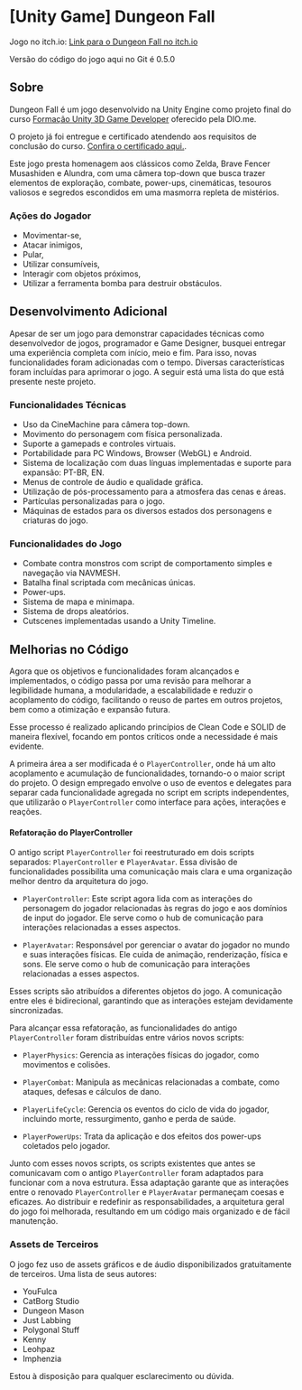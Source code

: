 # [Unity Game] Dungeon Fall

Jogo no itch.io: [Link para o Dungeon Fall no itch.io](https://bragadavi.itch.io/dungeon-fall)

Versão do código do jogo aqui no Git é 0.5.0

## Sobre

Dungeon Fall é um jogo desenvolvido na Unity Engine como projeto final do curso [Formação Unity 3D Game Developer](https://www.dio.me/curso-unity-3d) oferecido pela DIO.me.

O projeto já foi entregue e certificado atendendo aos requisitos de conclusão do curso. [Confira o certificado aqui.](https://www.dio.me/certificate/94C79951/share).

Este jogo presta homenagem aos clássicos como Zelda, Brave Fencer Musashiden e Alundra, com uma câmera top-down que busca trazer elementos de exploração, combate, power-ups, cinemáticas, tesouros valiosos e segredos escondidos em uma masmorra repleta de mistérios.

### Ações do Jogador

- Movimentar-se,
- Atacar inimigos,
- Pular,
- Utilizar consumíveis,
- Interagir com objetos próximos,
- Utilizar a ferramenta bomba para destruir obstáculos.

## Desenvolvimento Adicional

Apesar de ser um jogo para demonstrar capacidades técnicas como desenvolvedor de jogos, programador e Game Designer, busquei entregar uma experiência completa com início, meio e fim. Para isso, novas funcionalidades foram adicionadas com o tempo. Diversas características foram incluídas para aprimorar o jogo. A seguir está uma lista do que está presente neste projeto.

### Funcionalidades Técnicas

- Uso da CineMachine para câmera top-down.
- Movimento do personagem com física personalizada.
- Suporte a gamepads e controles virtuais.
- Portabilidade para PC Windows, Browser (WebGL) e Android.
- Sistema de localização com duas línguas implementadas e suporte para expansão: PT-BR, EN.
- Menus de controle de áudio e qualidade gráfica.
- Utilização de pós-processamento para a atmosfera das cenas e áreas.
- Partículas personalizadas para o jogo.
- Máquinas de estados para os diversos estados dos personagens e criaturas do jogo.

### Funcionalidades do Jogo

- Combate contra monstros com script de comportamento simples e navegação via NAVMESH.
- Batalha final scriptada com mecânicas únicas.
- Power-ups.
- Sistema de mapa e minimapa.
- Sistema de drops aleatórios.
- Cutscenes implementadas usando a Unity Timeline.

## Melhorias no Código

Agora que os objetivos e funcionalidades foram alcançados e implementados, o código passa por uma revisão para melhorar a legibilidade humana, a modularidade, a escalabilidade e reduzir o acoplamento do código, facilitando o reuso de partes em outros projetos, bem como a otimização e expansão futura.

Esse processo é realizado aplicando princípios de Clean Code e SOLID de maneira flexível, focando em pontos críticos onde a necessidade é mais evidente.

A primeira área a ser modificada é o `PlayerController`, onde há um alto acoplamento e acumulação de funcionalidades, tornando-o o maior script do projeto. O design empregado envolve o uso de eventos e delegates para separar cada funcionalidade agregada no script em scripts independentes, que utilizarão o `PlayerController` como interface para ações, interações e reações.


#### Refatoração do PlayerController

O antigo script `PlayerController` foi reestruturado em dois scripts separados: `PlayerController` e `PlayerAvatar`. Essa divisão de funcionalidades possibilita uma comunicação mais clara e uma organização melhor dentro da arquitetura do jogo.

- `PlayerController`: Este script agora lida com as interações do personagem do jogador relacionadas às regras do jogo e aos domínios de input do jogador. Ele serve como o hub de comunicação para interações relacionadas a esses aspectos.

- `PlayerAvatar`: Responsável por gerenciar o avatar do jogador no mundo e suas interações físicas. Ele cuida de animação, renderização, física e sons. Ele serve como o hub de comunicação para interações relacionadas a esses aspectos.

Esses scripts são atribuídos a diferentes objetos do jogo. A comunicação entre eles é bidirecional, garantindo que as interações estejam devidamente sincronizadas.

Para alcançar essa refatoração, as funcionalidades do antigo `PlayerController` foram distribuídas entre vários novos scripts:

- `PlayerPhysics`: Gerencia as interações físicas do jogador, como movimentos e colisões.

- `PlayerCombat`: Manipula as mecânicas relacionadas a combate, como ataques, defesas e cálculos de dano.

- `PlayerLifeCycle`: Gerencia os eventos do ciclo de vida do jogador, incluindo morte, ressurgimento, ganho e perda de saúde.

- `PlayerPowerUps`: Trata da aplicação e dos efeitos dos power-ups coletados pelo jogador.

Junto com esses novos scripts, os scripts existentes que antes se comunicavam com o antigo `PlayerController` foram adaptados para funcionar  com a nova estrutura. Essa adaptação garante que as interações entre o renovado `PlayerController` e `PlayerAvatar` permaneçam coesas e eficazes. Ao distribuir e redefinir as responsabilidades, a arquitetura geral do jogo foi melhorada, resultando em um código mais organizado e de fácil manutenção.


### Assets de Terceiros

O jogo fez uso de assets gráficos e de áudio disponibilizados gratuitamente de terceiros. Uma lista de seus autores:

- YouFulca
- CatBorg Studio
- Dungeon Mason
- Just Labbing
- Polygonal Stuff
- Kenny
- Leohpaz
- Imphenzia

  
Estou à disposição para qualquer esclarecimento ou dúvida.
